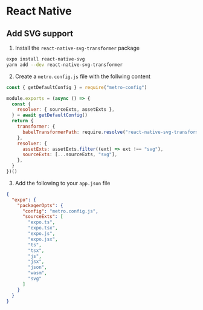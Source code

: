 # React Native

## Add SVG support

1. Install the `react-native-svg-transformer` package

```bash
expo install react-native-svg
yarn add --dev react-native-svg-transformer
```

2. Create a `metro.config.js` file with the follwing content

```js
const { getDefaultConfig } = require("metro-config")

module.exports = (async () => {
  const {
    resolver: { sourceExts, assetExts },
  } = await getDefaultConfig()
  return {
    transformer: {
      babelTransformerPath: require.resolve("react-native-svg-transformer"),
    },
    resolver: {
      assetExts: assetExts.filter((ext) => ext !== "svg"),
      sourceExts: [...sourceExts, "svg"],
    },
  }
})()
```

3. Add the following to your `app.json` file

```json
{
  "expo": {
    "packagerOpts": {
      "config": "metro.config.js",
      "sourceExts": [
        "expo.ts",
        "expo.tsx",
        "expo.js",
        "expo.jsx",
        "ts",
        "tsx",
        "js",
        "jsx",
        "json",
        "wasm",
        "svg"
      ]
    }
  }
}
```
